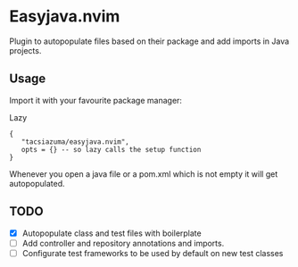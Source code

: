 # Easyjava.nvim

Plugin to autopopulate files based on their package and add imports in Java projects.

## Usage

Import it with your favourite package manager:

Lazy

```
{
   "tacsiazuma/easyjava.nvim",
   opts = {} -- so lazy calls the setup function
}
```

Whenever you open a java file or a pom.xml which is not empty it will get autopopulated.

## TODO

- [x] Autopopulate class and test files with boilerplate
- [ ] Add controller and repository annotations and imports.
- [ ] Configurate test frameworks to be used by default on new test classes
